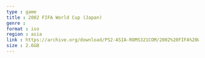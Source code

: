 ```yaml
---
type : game
title : 2002 FIFA World Cup (Japan)
genre : 
format : iso
region : asia
link : https://archive.org/download/PS2-ASIA-ROMS321COM/2002%20FIFA%20World%20Cup%20%28Japan%29.7z
size : 2.6GB
---
```

